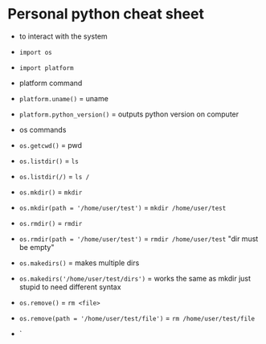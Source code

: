 # Personal python cheat sheet

- to interact with the system
 - `import os`
 - `import platform`

- platform command
 - `platform.uname()` = uname
 - `platform.python_version()` = outputs python version on computer


- os commands
 - `os.getcwd()` = pwd
 - `os.listdir()` = `ls`
  - `os.listdir(/)` = `ls /`
 - `os.mkdir()` = `mkdir`
  - `os.mkdir(path = '/home/user/test')` = `mkdir /home/user/test`
 - `os.rmdir()` = `rmdir`
  - `os.rmdir(path = '/home/user/test')` = `rmdir /home/user/test` "dir must be empty"
 - `os.makedirs()` = makes multiple dirs
  - `os.makedirs('/home/user/test/dirs')` = works the same as mkdir just stupid to need different syntax
 - `os.remove()` = `rm <file>`
  - `os.remove(path = '/home/user/test/file')` = `rm /home/user/test/file`
 - `
